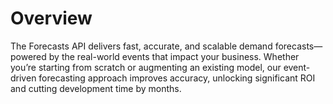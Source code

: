 # Overview

The Forecasts API delivers fast, accurate, and scalable demand forecasts—powered by the real-world events that impact your business. Whether you’re starting from scratch or augmenting an existing model, our event-driven forecasting approach improves accuracy, unlocking significant ROI and cutting development time by months.
